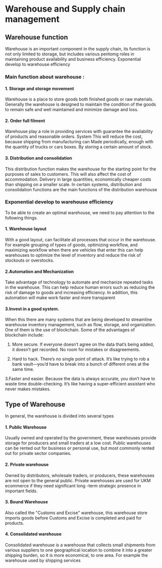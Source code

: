 <h1> Warehouse and Supply chain management</h1>
<h2> Warehouse function </h2>

Warehouse is an important component in the supply chain, its function is not only limited to storage, but includes various pentomg roles in maintaining product availability and business efficiency.
Exponential develop to warehouse efficiency

<h3> Main function about warehouse : </h3>
<h4> 1. Storage and storage movement </h4>
  Warehouse is a place to store goods both finished goods or raw materials. Generally the warehouse is designed to maintain the condition of the goods to remain safe and well maintained and minimize damage and loss.

<h4> 2. Order full filment </h4>
Warehouse play a role in providing services with guarantee the availability of products and reasonable orders. System This will reduce the cost, because shipping from manufacturing can Made periodically, enough with the quantity of trucks or cars boxes. By storing a certain amount of stock.

<h4> 3. Distribution and consolidation </h4>
This distribution function makes the warehouse for the starting point for the purposes of sales to customers. This will also affect the cost of accommodation. Delivery in large quantities, economically cheaper costs than shipping on a smaller scale. In certain systems, distribution and consolidation functions are the main functions of the distribution warehouse

<h3>Exponential develop to warehouse efficiency</h3>
To be able to create an optimal warehouse, we need to pay attention to the following things.

<h4> 1. Warehouse layout </h4>
With a good layout, can facilitate all processes that occur in the warehouse. For example grouping of types of goods, optimizing workflow, and maximizing workflow when there are vehicles that enter this can help warehouses to optimize the level of inventory and reduce the risk of stockouts or overstocks.

<h4> 2.Automation and Mechanization</h4>
Take advantage of technology to automate and mechanize repeated tasks in the warehouse. This can help reduce human errors such as reducing the risk of damage to goods and increasing efficiency. In addition, this automation will make work faster and more transparent

<h4> 3.Invest in a good system.</h4>

When this there are many systems that are being developed to streamline warehouse inventory management, such as flow, storage, and organization. One of them is the use of blockchain. Some of the advantages of blockchain include:

1. More secure.
If everyone doesn’t agree on the data that’s being added, it doesn’t get recorded. No room for mistakes or disagreements.

2. Hard to hack.
There’s no single point of attack. It’s like trying to rob a bank vault—you’d have to break into a bunch of different ones at the same time.

3.Faster and easier.
Because the data is always accurate, you don’t have to waste time double-checking. It’s like having a super-efficient assistant who never makes mistakes.

<h2> Type of Warehouse </h2>

In general, the warehouse is divided into several types

<h4>1. Public Warehouse</h4>
Usually owned and operated by the government, these warehouses provide storage for producers and small traders at a low cost. Public warehouses can be rented out for business or personal use, but most commonly rented out for private sector companies.

<h4>2. Private warehouse</h4>
Owned by distributors, wholesale traders, or producers, these warehouses are not open to the general public. Private warehouses are used for UKM ecommerce if they need significant long -term strategic presence in important fields.

<h4>3. Bound Warehouse</h4>
Also called the "Customs and Excise" warehouse, this warehouse store imports goods before Customs and Excise is completed and paid for products.

<h4>4. Consolidated warehouse</h4>
Consolidated warehouse is a warehouse that collects small shipments from various suppliers to one geographical location to combine it into a greater shipping burden, so it is more economical, to one area. For example the warehouse used by shipping services

